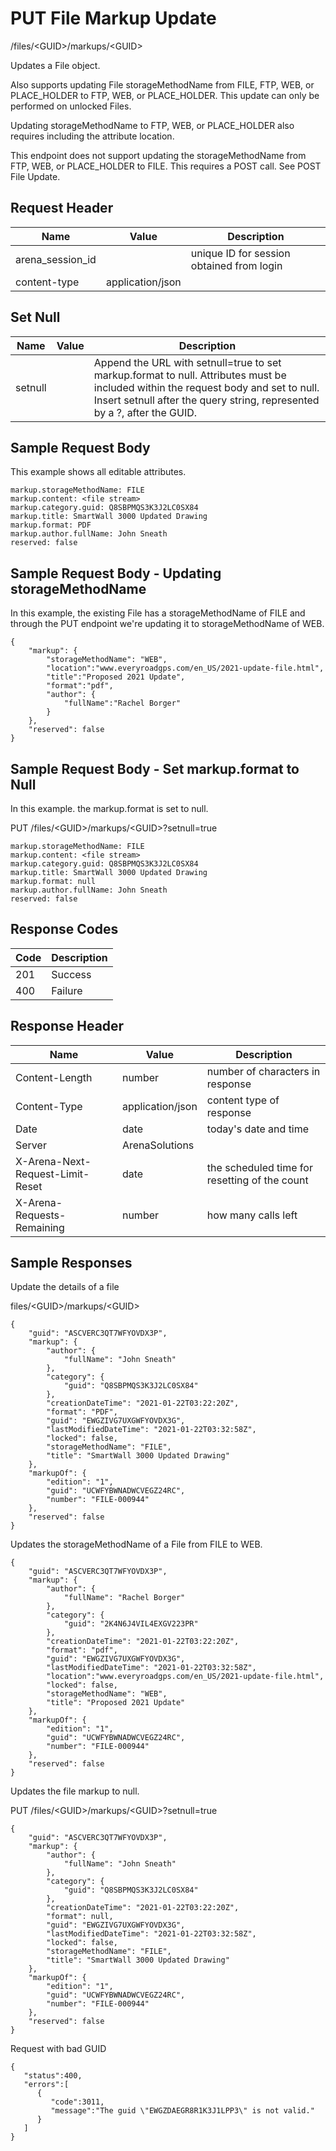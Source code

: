 # PUT File Markup Update
/files/&lt;GUID&gt;/markups/&lt;GUID&gt;

Updates a  File object.

Also supports updating File storageMethodName from FILE, FTP, WEB, or PLACE_HOLDER to FTP, WEB, or PLACE_HOLDER. This update can only be performed on unlocked Files.

Updating storageMethodName to  FTP, WEB, or PLACE_HOLDER also requires including the attribute location.

This endpoint does not support updating the storageMethodName from FTP, WEB, or PLACE_HOLDER to FILE. This requires a POST call. See POST File  Update.

## Request Header

| Name  | Value  | Description  |
|  --- |  --- |  --- | 
| arena_session_id  |   | unique ID for session obtained from login  |
| content-type  | application/json  |   |

## Set Null

| Name  | Value  | Description  |
|  --- |  --- |  --- | 
| setnull  |   | Append the URL with setnull=true to set markup.format to null. Attributes must be included within the request body and set to null. Insert setnull after the query string, represented by a ?, after the GUID.  |

## Sample Request Body


This example shows all editable attributes.

```
markup.storageMethodName: FILE
markup.content: <file stream>
markup.category.guid: Q8SBPMQS3K3J2LC0SX84
markup.title: SmartWall 3000 Updated Drawing
markup.format: PDF
markup.author.fullName: John Sneath
reserved: false
```
## Sample Request Body - Updating storageMethodName
In this example, the existing File  has a storageMethodName of FILE and through the PUT endpoint we're updating it to storageMethodName of WEB.

```
{
    "markup": {
        "storageMethodName": "WEB",
        "location":"www.everyroadgps.com/en_US/2021-update-file.html",
        "title":"Proposed 2021 Update",
        "format":"pdf",
        "author": {
            "fullName":"Rachel Borger"
        }
    },
    "reserved": false
}
```
## Sample Request Body - Set markup.format to Null
In this example. the markup.format is set to null.

PUT /files/&lt;GUID&gt;/markups/&lt;GUID&gt;?setnull=true

```
markup.storageMethodName: FILE
markup.content: <file stream>
markup.category.guid: Q8SBPMQS3K3J2LC0SX84
markup.title: SmartWall 3000 Updated Drawing
markup.format: null
markup.author.fullName: John Sneath
reserved: false
```
## Response Codes

| Code  | Description  |
|  --- |  --- | 
| 201  | Success  |
| 400  | Failure  |

## Response Header

| Name  | Value  | Description  |
|  --- |  --- |  --- | 
| Content-Length  | number  | number of characters in response  |
| Content-Type  | application/json  | content type of response  |
| Date  | date  | today's date and time  |
| Server  | ArenaSolutions  |   |
| X-Arena-Next-Request-Limit-Reset   | date  | the scheduled time for resetting of the count  |
| X-Arena-Requests-Remaining   | number  | how many calls left  |

## Sample Responses
Update the details of a file

files/&lt;GUID&gt;/markups/&lt;GUID&gt;

```
{
    "guid": "ASCVERC3QT7WFYOVDX3P",
    "markup": {
        "author": {
            "fullName": "John Sneath"
        },
        "category": {
            "guid": "Q8SBPMQS3K3J2LC0SX84"
        },
        "creationDateTime": "2021-01-22T03:22:20Z",
        "format": "PDF",
        "guid": "EWGZIVG7UXGWFYOVDX3G",
        "lastModifiedDateTime": "2021-01-22T03:32:58Z",
        "locked": false,
        "storageMethodName": "FILE",
        "title": "SmartWall 3000 Updated Drawing"
    },
    "markupOf": {
        "edition": "1",
        "guid": "UCWFYBWNADWCVEGZ24RC",
        "number": "FILE-000944"
    },
    "reserved": false
}
```
Updates the storageMethodName of a File from FILE to WEB.

```
{
    "guid": "ASCVERC3QT7WFYOVDX3P",
    "markup": {
        "author": {
            "fullName": "Rachel Borger"
        },
        "category": {
            "guid": "2K4N6J4VIL4EXGV223PR"
        },
        "creationDateTime": "2021-01-22T03:22:20Z",
        "format": "pdf",
        "guid": "EWGZIVG7UXGWFYOVDX3G",
        "lastModifiedDateTime": "2021-01-22T03:32:58Z",
        "location":"www.everyroadgps.com/en_US/2021-update-file.html",
        "locked": false,
        "storageMethodName": "WEB",
        "title": "Proposed 2021 Update"
    },
    "markupOf": {
        "edition": "1",
        "guid": "UCWFYBWNADWCVEGZ24RC",
        "number": "FILE-000944"
    },
    "reserved": false
}
```
Updates the file markup to null.

PUT /files/&lt;GUID&gt;/markups/&lt;GUID&gt;?setnull=true

```
{
    "guid": "ASCVERC3QT7WFYOVDX3P",
    "markup": {
        "author": {
            "fullName": "John Sneath"
        },
        "category": {
            "guid": "Q8SBPMQS3K3J2LC0SX84"
        },
        "creationDateTime": "2021-01-22T03:22:20Z",
        "format": null,
        "guid": "EWGZIVG7UXGWFYOVDX3G",
        "lastModifiedDateTime": "2021-01-22T03:32:58Z",
        "locked": false,
        "storageMethodName": "FILE",
        "title": "SmartWall 3000 Updated Drawing"
    },
    "markupOf": {
        "edition": "1",
        "guid": "UCWFYBWNADWCVEGZ24RC",
        "number": "FILE-000944"
    },
    "reserved": false
}
```
Request with bad GUID

```
{  
   "status":400,
   "errors":[  
      {  
         "code":3011,
         "message":"The guid \"EWGZDAEGR8R1K3J1LPP3\" is not valid."
      }
   ]
}
```
